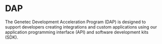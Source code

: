 # DAP
The Genetec Development Acceleration Program (DAP) is designed to support developers creating integrations and custom applications using our application programming interface (API) and software development kits (SDK).
